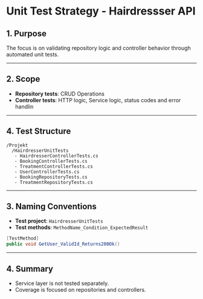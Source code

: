 
# Unit Test Strategy - Hairdressser API
## 1. Purpose
The focus is on validating repository logic and controller behavior through automated unit tests.

---
## 2. Scope
- **Repository tests**: CRUD Operations
- **Controller tests**: HTTP logic, Service logic, status codes and error handlin
---
## 4. Test Structure

```
/Projekt
  /HairdresserUnitTests
   - HairdresserControllerTests.cs
   - BookingControllerTests.cs
   - TreatmentControllerTests.cs
   - UserControllerTests.cs
   - BookingRepositoryTests.cs
   - TreatmentRepositoryTests.cs
```
---
## 3. Naming Conventions

- **Test project**: `HairdresserUnitTests`
- **Test methods**: `MethodName_Condition_ExpectedResult`

```csharp
[TestMethod]
public void GetUser_ValidId_Returns200Ok()
```
---
## 4. Summary

- Service layer is not tested separately.
- Coverage is focused on repositories and controllers.
